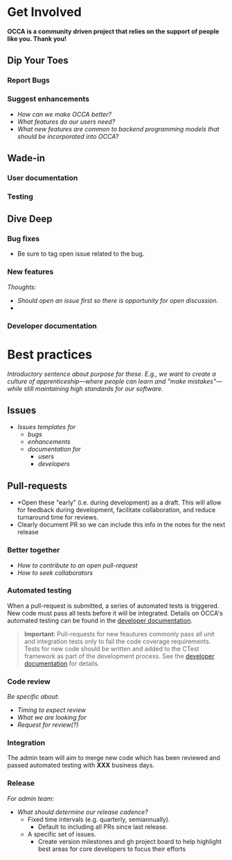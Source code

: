 # Get Involved

**OCCA is a community driven project that relies on the support of people like you. Thank you!** 

## Dip Your Toes

### Report Bugs

### Suggest enhancements

- *How can we make OCCA better?*
- *What features do our users need?*
- *What new features are common to backend programming models that should be incorporated into OCCA*?

## Wade-in

### User documentation

### Testing

## Dive Deep

### Bug fixes

- Be sure to tag open issue related to the bug.

### New features

*Thoughts:* 
 - *Should open an issue first so there is opportunity for open discussion.*
 - 
### Developer documentation

# Best practices

*Introductory sentence about purpose for these. E.g., we want to create a culture of apprenticeship&mdash;where people can learn and "make mistakes"&mdash;while still maintaining high standards for our software.*

## Issues

- *Issues templates for*
  - *bugs*
  - *enhancements*
  - *documentation for*
    - *users*
    - *developers*

## Pull-requests

- *Open these "early" (i.e. during development) as a draft. This will allow for feedback during development, facilitate collaboration, and reduce turnaround time for reviews.
- Clearly document PR so we can include this info in the notes for the next release

### Better together

- *How to contribute to an open pull-request*
- *How to seek collaborators*

### Automated testing

When a pull-request is submitted, a series of automated tests is triggered. New code must pass all tests before it will be integrated. Details on OCCA's automated testing can be found in the [developer documentation]().

> **Important**: Pull-requests for new feautures commonly pass all unit and integration tests only to fail the code coverage requirements. Tests for new code should be written and added to the CTest framework as part of the development process. See the [developer documentation]() for details.

### Code review

*Be specific about*:
- *Timing to expect review*
- *What we are looking for*
- *Request for review(?)*

### Integration

The admin team will aim to merge new code which has been reviewed and passed automated testing with **XXX** business days.

### Release

*For admin team:*

 - *What should determine our release cadence?*
    - Fixed time intervals (e.g. quarterly, semiannually). 
      - Default to including all PRs since last release.
    - A specific set of issues.
      - Create version milestones and gh project board to help highlight best areas for core developers to focus their efforts

<!--
Does GitHub have a way to automate generation the initial draft of release notes? Otherwise, we should write a script to do this and setup a new gh action.
--->